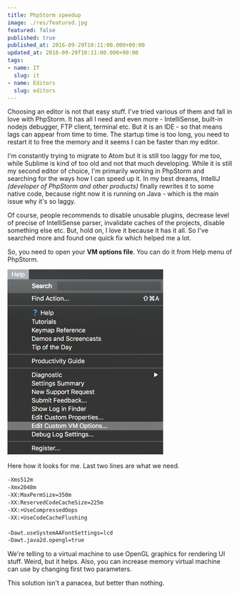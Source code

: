 ```yaml
---
title: PhpStorm speedup
image: ./res/featured.jpg
featured: false
published: true
published_at: 2016-09-29T10:11:00.000+00:00
updated_at: 2016-09-29T10:11:00.000+00:00
tags:
- name: IT
  slug: it
- name: Editors
  slug: editors
---
```

Choosing an editor is not that easy stuff. I've tried various of them and fall in love with PhpStorm. It has all I need and even more - 
IntelliSense, built-in nodejs debugger, FTP client, terminal etc. But it is an IDE - so that means lags can appear from time to time. The
startup time is too long, you need to restart it to free the memory and it seems I can be faster than my editor.

I'm constantly trying to migrate to Atom but it is still too laggy for me too, while Sublime is kind of too old and not that much developing.
While it is still my second editor of choice, I'm primarily working in PhpStorm and searching for the ways how I can speed up it. In my best 
dreams, IntelliJ *(developer of PhpStorm and other products)* finally rewrites it to some native code, because right now it is running on Java - 
which is the main issue why it's so laggy.

Of course, people recommends to disable unusable plugins, decrease level of precise of IntelliSense parser, invalidate caches of the projects, 
disable something else etc. But, hold on, I love it because it has it all. So I've searched more and found one quick fix which helped me a lot.

So, you need to open your **VM options file**. You can do it from Help menu of PhpStorm.

![Screenshot of OS X Help menu for PhpStorm](./res/1.png)

Here how it looks for me. Last two lines are what we need.

```bash
-Xms512m
-Xmx2048m
-XX:MaxPermSize=350m
-XX:ReservedCodeCacheSize=225m
-XX:+UseCompressedOops
-XX:+UseCodeCacheFlushing

-Dawt.useSystemAAFontSettings=lcd
-Dawt.java2d.opengl=true
```

We're telling to a virtual machine to use OpenGL graphics for rendering UI stuff. Weird, but it helps. Also, you can increase memory virtual 
machine can use by changing first two parameters.

This solution isn't a panacea, but better than nothing.
